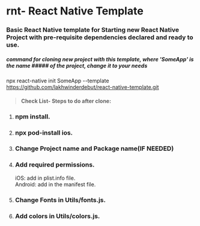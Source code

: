 # rnt- React Native Template

### Basic React Native template for Starting new React Native Project with pre-requisite dependencies declared and ready to use.

##### command for cloning new project with this template, where 'SomeApp' is the name ##### of the project, change it to your needs

npx react-native init SomeApp --template https://github.com/lakhwinderdebut/react-native-template.git

> #### Check List- Steps to do after clone:

1. ### npm install.
2. ### npx pod-install ios.
3. ### Change Project name and Package name(IF NEEDED)
4. ### Add required permissions.
   iOS: add in plist.info file.  
   Android: add in the manifest file.
5. ### Change Fonts in Utils/fonts.js.
6. ### Add colors in Utils/colors.js.
